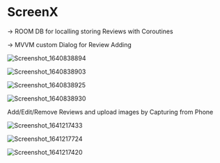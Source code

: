# ScreenX


-> ROOM DB for localling storing Reviews with Coroutines


-> MVVM custom Dialog for Review Adding



![Screenshot_1640838894](https://user-images.githubusercontent.com/77268176/147722080-38fcc991-6bbf-4999-b407-9cb5d4be9d04.png)


![Screenshot_1640838903](https://user-images.githubusercontent.com/77268176/147722077-ae358818-64f4-4607-9a3c-bd96e40e2cc5.png)

![Screenshot_1640838925](https://user-images.githubusercontent.com/77268176/147722078-2b04323f-a5f1-4747-9dd7-7f1361d0a0b4.png)

![Screenshot_1640838930](https://user-images.githubusercontent.com/77268176/147722079-c7b6bd21-065c-494d-a83f-f68186e8e79d.png)



Add/Edit/Remove Reviews and upload images by Capturing from Phone


![Screenshot_1641217433](https://user-images.githubusercontent.com/77268176/147938066-90495e4b-90ea-4d3b-b8d4-c6f152a1b6fc.png)

![Screenshot_1641217724](https://user-images.githubusercontent.com/77268176/147938072-7747e860-f0f7-4653-a247-b53f8ceb9a0b.png)

![Screenshot_1641217420](https://user-images.githubusercontent.com/77268176/147938075-88d7d356-fe0b-4d6f-98ce-bfc58848f64b.png)
